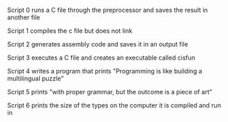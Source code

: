 Script 0 runs a C file through the preprocessor and saves the result in another file

Script 1 compiles the c file but does not link

Script 2 generates assembly code and saves it in an output file

Script 3 executes a C file and creates an executable called cisfun

Script 4 writes a program that prints "Programming is like building a multilingual puzzle"

Script 5 prints "with proper grammar, but the outcome is a piece of art"

Script 6 prints the size of the types on the computer it is compiled and run in

